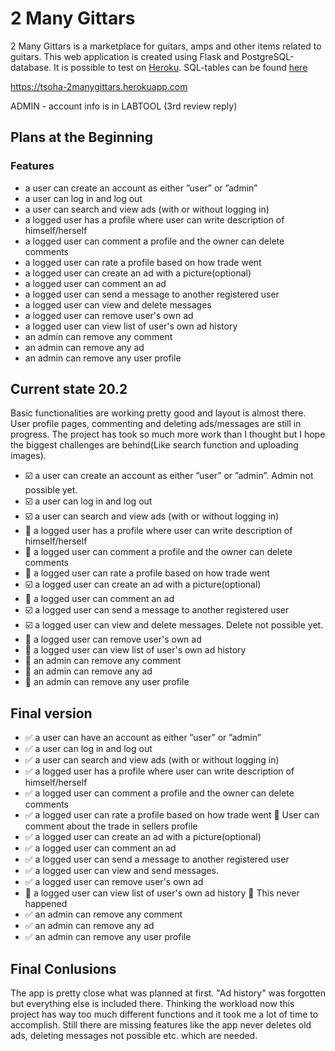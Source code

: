 # 2 Many Gittars

2 Many Gittars is a marketplace for guitars, amps and other items related to guitars. This web application is created using Flask and PostgreSQL-database. It is possible to test on [Heroku](https://tsoha-2manygittars.herokuapp.com). SQL-tables can be found [here](https://github.com/sampsaoinonen/tsoha-martketplace/blob/main/SQL/schema.sql)

https://tsoha-2manygittars.herokuapp.com

ADMIN - account info is in LABTOOL (3rd review reply)

## Plans at the Beginning

### Features
- a user can create an account as either ”user” or ”admin”
- a user can log in and log out
- a user can search and view ads (with or without logging in)
- a logged user has a profile where user can write description of himself/herself
- a logged user can comment a profile and the owner can delete comments
- a logged user can rate a profile based on how trade went
- a logged user can create an ad with a picture(optional)
- a logged user can comment an ad
- a logged user can send a message to another registered user
- a logged user can view and delete messages
- a logged user can remove user's own ad
- a logged user can view list of user's own ad history
- an admin can remove any comment
- an admin can remove any ad
- an admin can remove any user profile

## Current state 20.2

Basic functionalities are working pretty good and layout is almost there. User profile pages, commenting and deleting ads/messages are still in progress. The project has took so much more work than I thought but I hope the biggest challenges are behind(Like search function and uploading images).

- :ballot_box_with_check: a user can create an account as either ”user” or ”admin”. Admin not possible yet.
- :ballot_box_with_check: a user can log in and log out
- :ballot_box_with_check: a user can search and view ads (with or without logging in)
- :black_square_button: a logged user has a profile where user can write description of himself/herself
- :black_square_button: a logged user can comment a profile and the owner can delete comments
- :black_square_button: a logged user can rate a profile based on how trade went
- :ballot_box_with_check: a logged user can create an ad with a picture(optional)
- :black_square_button: a logged user can comment an ad
- :ballot_box_with_check: a logged user can send a message to another registered user
- :ballot_box_with_check: a logged user can view and delete messages. Delete not possible yet.
- :black_square_button: a logged user can remove user's own ad
- :black_square_button: a logged user can view list of user's own ad history
- :black_square_button: an admin can remove any comment
- :black_square_button: an admin can remove any ad
- :black_square_button: an admin can remove any user profile

## Final version

- :white_check_mark: a user can have an account as either ”user” or ”admin”
- :white_check_mark: a user can log in and log out
- :white_check_mark: a user can search and view ads (with or without logging in)
- :white_check_mark: a logged user has a profile where user can write description of himself/herself
- :white_check_mark: a logged user can comment a profile and the owner can delete comments
- :white_check_mark: a logged user can rate a profile based on how trade went  :guitar: User can comment about the trade in sellers profile
- :white_check_mark: a logged user can create an ad with a picture(optional)
- :white_check_mark: a logged user can comment an ad
- :white_check_mark: a logged user can send a message to another registered user
- :white_check_mark: a logged user can view and send messages.
- :white_check_mark: a logged user can remove user's own ad
- :black_square_button: a logged user can view list of user's own ad history   :guitar: This never happened 
- :white_check_mark: an admin can remove any comment
- :white_check_mark: an admin can remove any ad
- :white_check_mark: an admin can remove any user profile

## Final Conlusions

The app is pretty close what was planned at first. "Ad history" was forgotten but everything else is included there. Thinking the workload now this project has way too much different functions and it took me a lot of time to accomplish. Still there are missing features like the app never deletes old ads, deleting messages not possible etc. which are needed.